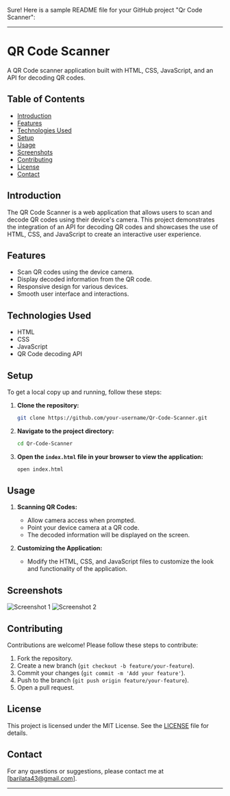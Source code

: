 Sure! Here is a sample README file for your GitHub project "Qr Code Scanner":

---

# QR Code Scanner

A QR Code scanner application built with HTML, CSS, JavaScript, and an API for decoding QR codes.

## Table of Contents

- [Introduction](#introduction)
- [Features](#features)
- [Technologies Used](#technologies-used)
- [Setup](#setup)
- [Usage](#usage)
- [Screenshots](#screenshots)
- [Contributing](#contributing)
- [License](#license)
- [Contact](#contact)

## Introduction

The QR Code Scanner is a web application that allows users to scan and decode QR codes using their device's camera. This project demonstrates the integration of an API for decoding QR codes and showcases the use of HTML, CSS, and JavaScript to create an interactive user experience.

## Features

- Scan QR codes using the device camera.
- Display decoded information from the QR code.
- Responsive design for various devices.
- Smooth user interface and interactions.

## Technologies Used

- HTML
- CSS
- JavaScript
- QR Code decoding API

## Setup

To get a local copy up and running, follow these steps:

1. **Clone the repository:**
   ```bash
   git clone https://github.com/your-username/Qr-Code-Scanner.git
   ```
2. **Navigate to the project directory:**
   ```bash
   cd Qr-Code-Scanner
   ```

3. **Open the `index.html` file in your browser to view the application:**
   ```bash
   open index.html
   ```

## Usage

1. **Scanning QR Codes:**
   - Allow camera access when prompted.
   - Point your device camera at a QR code.
   - The decoded information will be displayed on the screen.

2. **Customizing the Application:**
   - Modify the HTML, CSS, and JavaScript files to customize the look and functionality of the application.

## Screenshots

![Screenshot 1](screenshots/screenshot1.png)
![Screenshot 2](screenshots/screenshot2.png)

## Contributing

Contributions are welcome! Please follow these steps to contribute:

1. Fork the repository.
2. Create a new branch (`git checkout -b feature/your-feature`).
3. Commit your changes (`git commit -m 'Add your feature'`).
4. Push to the branch (`git push origin feature/your-feature`).
5. Open a pull request.

## License

This project is licensed under the MIT License. See the [LICENSE](LICENSE) file for details.

## Contact

For any questions or suggestions, please contact me at [barilata43@gmail.com].

---
